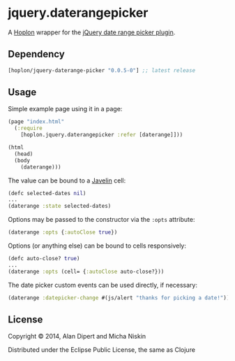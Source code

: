 # jquery.daterangepicker

A [Hoplon][hoplon] wrapper for the [jQuery date range picker plugin][1].

## Dependency

[](dependency)
```clojure
[hoplon/jquery-daterange-picker "0.0.5-0"] ;; latest release
```
[](/dependency)

## Usage

Simple example page using it in a page:

```clojure
(page "index.html"
  (:require
    [hoplon.jquery.daterangepicker :refer [daterange]]))

(html
  (head)
  (body
    (daterange)))
```

The value can be bound to a [Javelin][javelin] cell:

```clojure
(defc selected-dates nil)
...
(daterange :state selected-dates)
```

Options may be passed to the constructor via the `:opts` attribute:

```clojure
(daterange :opts {:autoClose true})
```

Options (or anything else) can be bound to cells responsively:

```clojure
(defc auto-close? true)
...
(daterange :opts (cell= {:autoClose auto-close?}))
```

The date picker custom events can be used directly, if necessary:

```clojure
(daterange :datepicker-change #(js/alert "thanks for picking a date!"))
```

## License

Copyright © 2014, Alan Dipert and Micha Niskin

Distributed under the Eclipse Public License, the same as Clojure

[hoplon]: https://hoplon.io
[javelin]: https://github.com/hoplon/javelin
[1]: https://github.com/longbill/jquery-date-range-picker
